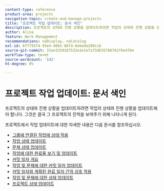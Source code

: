 ```yaml
---
content-type: reference
product-area: projects
navigation-topic: create-and-manage-projects
title: "프로젝트 작업 업데이트: 문서 색인"
description: 프로젝트의 상태와 진행 상황을 업데이트하려면 작업의 상태와 진행 상황을 업데이트해야 합니다. 그것은 결국 그 프로젝트의 진척을 보여주기 위해 나타나게 된다.
author: Alina
feature: Work Management
recommendations: noDisplay, noCatalog
exl-id: 6f7793f4-93e4-46b5-86f4-6ebede289ccb
source-git-commit: 31ee3259167532e1e1efa75d635786762f6e476e
workflow-type: tm+mt
source-wordcount: '142'
ht-degree: 0%

---
```


# 프로젝트 작업 업데이트: 문서 색인

<!--Audited: 01/2024-->

프로젝트의 상태와 진행 상황을 업데이트하려면 작업의 상태와 진행 상황을 업데이트해야 합니다. 그것은 결국 그 프로젝트의 진척을 보여주기 위해 나타나게 된다.

프로젝트에서 작업 업데이트에 대한 자세한 내용은 다음 문서를 참조하십시오.

* [그룹에 연결된 작업에 상태 적용](../../../manage-work/projects/updating-work-in-a-project/apply-custom-status-work-assigned-to-group.md)
* [작업 상태 업데이트](../../../manage-work/projects/updating-work-in-a-project/update-task-status.md)
* [문제 상태 업데이트](../../../manage-work/projects/updating-work-in-a-project/update-issue-status.md)
* [작업에 대한 완료율 보기 및 업데이트](../../../manage-work/projects/updating-work-in-a-project/view-update-percent-complete-for-tasks.md)
* [커밋 일자 개요](../../../manage-work/projects/updating-work-in-a-project/overview-of-commit-dates.md)
* [작업 및 문제에 대한 커밋 일자 업데이트](../../../manage-work/projects/updating-work-in-a-project/update-commit-date-on-tasks-and-issues.md)
* [커밋 일자와 계획된 완료 일자 간의 상호 작용](../../../manage-work/projects/updating-work-in-a-project/interactions-between-commit-and-planned-completion-dates.md)
* [작업 및 문제에 대한 상태 업데이트](../../../manage-work/projects/updating-work-in-a-project/update-condition-for-tasks-and-issues.md)
* [프로젝트 상태 업데이트](../../../manage-work/projects/updating-work-in-a-project/update-condition-on-project.md)
